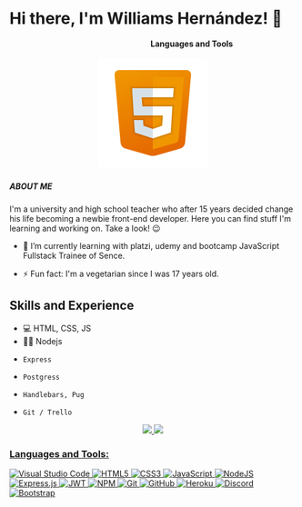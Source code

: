 # Hi there, I'm Williams Hernández! 👋

&nbsp;&nbsp;&nbsp;&nbsp;&nbsp;&nbsp;&nbsp;&nbsp;&nbsp;&nbsp;&nbsp;&nbsp;&nbsp;&nbsp;&nbsp;&nbsp;&nbsp;&nbsp;&nbsp;&nbsp;&nbsp;&nbsp;&nbsp;&nbsp;&nbsp;&nbsp;&nbsp;&nbsp;&nbsp;&nbsp;&nbsp;&nbsp;&nbsp;&nbsp;&nbsp;&nbsp;&nbsp;&nbsp;&nbsp;&nbsp;&nbsp;&nbsp;&nbsp;&nbsp;&nbsp;&nbsp;&nbsp;&nbsp;&nbsp;&nbsp;&nbsp;&nbsp;&nbsp;&nbsp;&nbsp;&nbsp;&nbsp;&nbsp;&nbsp;&nbsp;&nbsp;&nbsp;&nbsp;<b>Languages and Tools</b> <br>

<p align="center">
<img src="https://github.com/hernandw/hernandw/blob/master/icons/html.svg" style="vertical-align:top; margin:4px">
</p>


 ##### ABOUT ME

 I'm a university and high school teacher who after 15 years decided change his life becoming a newbie front-end developer. Here you can find stuff I'm learning and working on. Take a look! 😉


- 🌱 I’m currently learning with platzi, udemy and bootcamp JavaScript Fullstack Trainee of Sence.

- ⚡ Fun fact: I'm a vegetarian since I was 17 years old.

## Skills and Experience

* 💻 HTML, CSS, JS
* 👨‍💻 Nodejs
*     Express
*     Postgress
*     Handlebars, Pug
*     Git / Trello

[website]: http://www.williamshernandez.com/

<div align="center">
  <a href="https://github.com/hernandw">
  
  <img height="200em" src="https://github-readme-stats.vercel.app/api?username=hernandw&show_icons=true&theme=vue-dark"/>
  <img height="200em" src="https://github-readme-stats.vercel.app/api/top-langs/?username=hernandw&theme=vue-dark"/>
    
</div>
 
### Languages and Tools:
 
![Visual Studio Code](https://img.shields.io/badge/Visual%20Studio%20Code-0078d7.svg?style=for-the-badge&logo=visual-studio-code&logoColor=white)
![HTML5](https://img.shields.io/badge/html5-%23E34F26.svg?style=for-the-badge&logo=html5&logoColor=white)
![CSS3](https://img.shields.io/badge/css3-%231572B6.svg?style=for-the-badge&logo=css3&logoColor=white)
![JavaScript](https://img.shields.io/badge/javascript-%23323330.svg?style=for-the-badge&logo=javascript&logoColor=%23F7DF1E)
![NodeJS](https://img.shields.io/badge/node.js-6DA55F?style=for-the-badge&logo=node.js&logoColor=white)
![Express.js](https://img.shields.io/badge/express.js-%23404d59.svg?style=for-the-badge&logo=express&logoColor=%2361DAFB)
![JWT](https://img.shields.io/badge/JWT-black?style=for-the-badge&logo=JSON%20web%20tokens)
![NPM](https://img.shields.io/badge/NPM-%23000000.svg?style=for-the-badge&logo=npm&logoColor=white)
![Git](https://img.shields.io/badge/git-%23F05033.svg?style=for-the-badge&logo=git&logoColor=white)
![GitHub](https://img.shields.io/badge/github-%23121011.svg?style=for-the-badge&logo=github&logoColor=white)
![Heroku](https://img.shields.io/badge/heroku-%23430098.svg?style=for-the-badge&logo=heroku&logoColor=white)
![Discord](https://img.shields.io/badge/Discord-7289DA?style=for-the-badge&logo=discord&logoColor=white)
![Bootstrap](https://img.shields.io/badge/Bootstrap-563D7C?style=for-the-badge&logo=bootstrap&logoColor=white)




<br />

